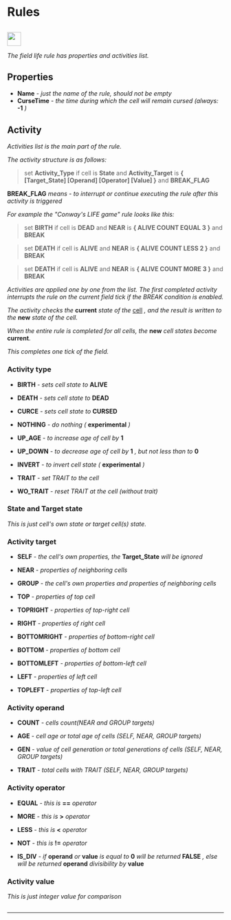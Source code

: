 # Rules  

##  

<img src="qrc:/resources/img/rule.svg" height="32"/>

*The field life rule has properties and activities list.*

## Properties

* **Name** - *just the name of the rule, should not be empty*
* **CurseTime** - *the time during which the cell will remain cursed (always:* **-1** *)*

## Activity

*Activities list is the main part of the rule.*

*The activity structure is as follows:*

> set **Activity_Type** if cell is **State** and **Activity_Target** is **{ [Target_State] [Operand] [Operator] [Value] }** and **BREAK_FLAG**

**BREAK_FLAG** *means - to interrupt or continue executing the rule after this activity is triggered*

*For example the "Conway's LIFE game" rule looks like this:*

> set **BIRTH** if cell is **DEAD** and **NEAR** is **{ ALIVE COUNT EQUAL 3 }** and **BREAK**

> set **DEATH** if cell is **ALIVE** and **NEAR** is **{ ALIVE COUNT LESS 2 }** and **BREAK**

> set **DEATH** if cell is **ALIVE** and **NEAR** is **{ ALIVE COUNT MORE 3 }** and **BREAK**

*Activities are applied one by one from the list. The first completed activity interrupts the rule on the current field tick if the BREAK condition is enabled.*

*The activity checks the* **current** *state of the* [cell](doc4_en.md) *, and the result is written to the* **new** *state of the cell.* 

*When the entire rule is completed for all cells, the* **new** *cell states become* **current**. 

*This completes one tick of the field.*

### Activity type

* **BIRTH** - *sets cell state to* **ALIVE**

* **DEATH** - *sets cell state to* **DEAD**

* **CURCE** - *sets cell state to* **CURSED**

* **NOTHING** - *do nothing (* **experimental** *)*

* **UP_AGE** - *to increase age of cell by* **1** 

* **UP_DOWN** - *to decrease age of cell by* **1** *, but not less than to* **0**

* **INVERT** - *to invert cell state (* **experimental** *)*

* **TRAIT** - *set TRAIT to the cell*

* **WO_TRAIT** - *reset TRAIT at the cell (without trait)* 

### State and Target state

*This is just cell's own state or target cell(s) state.*

### Activity target

* **SELF** - *the cell's own properties, the* **Target_State** *will be ignored*

* **NEAR** - *properties of neighboring cells*

* **GROUP** - *the cell's own properties and properties of neighboring cells*

* **TOP** - *properties of top cell*

* **TOPRIGHT** - *properties of top-right cell*

* **RIGHT** - *properties of right cell*

* **BOTTOMRIGHT** - *properties of bottom-right cell*

* **BOTTOM** - *properties of bottom cell*

* **BOTTOMLEFT** - *properties of bottom-left cell*

* **LEFT** - *properties of left cell*

* **TOPLEFT** - *properties of top-left cell*

### Activity operand

* **COUNT** - *cells count(NEAR and GROUP targets)*

* **AGE** - *cell age or total age of cells (SELF, NEAR, GROUP targets)* 

* **GEN** - *value of cell generation or total generations of cells (SELF, NEAR, GROUP targets)*

* **TRAIT** - *total cells with TRAIT (SELF, NEAR, GROUP targets)*

### Activity operator

* **EQUAL** - *this is* **==** *operator* 

* **MORE** - *this is* **>** *operator* 

* **LESS** - *this is* **<** *operator* 

* **NOT** - *this is* **!=** *operator* 

* **IS_DIV** - *if* **operand** *or* **value** *is equal to* **0** *will be returned* **FALSE** *, else will be returned* **operand** *divisibility by* **value**

### Activity value

*This is just integer value for comparison*

##  

##  

 ---
